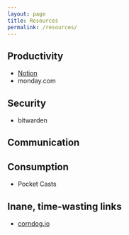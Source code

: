 ```yaml
---
layout: page
title: Resources
permalink: /resources/
---
```


## Productivity
- [Notion](https://notion.so)
- monday.com

## Security
- bitwarden

## Communication

## Consumption
- Pocket Casts

## Inane, time-wasting links
- <a href="http://corndog.io/" target="_blank">corndog.io</a>
